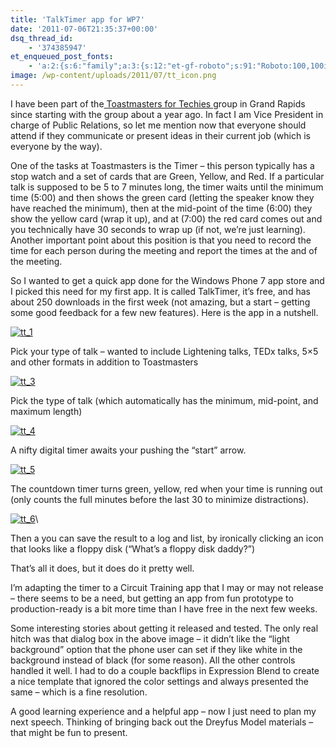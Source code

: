 ```yaml
---
title: 'TalkTimer app for WP7'
date: '2011-07-06T21:35:37+00:00'
dsq_thread_id:
    - '374385947'
et_enqueued_post_fonts:
    - 'a:2:{s:6:"family";a:3:{s:12:"et-gf-roboto";s:91:"Roboto:100,100italic,300,300italic,regular,italic,500,500italic,700,700italic,900,900italic";s:22:"et-gf-roboto-condensed";s:59:"Roboto+Condensed:300,300italic,regular,italic,700,700italic";s:17:"et-gf-roboto-slab";s:51:"Roboto+Slab:100,200,300,regular,500,600,700,800,900";}s:6:"subset";a:7:{i:0;s:9:"latin-ext";i:1;s:5:"greek";i:2;s:9:"greek-ext";i:3;s:10:"vietnamese";i:4;s:8:"cyrillic";i:5;s:5:"latin";i:6;s:12:"cyrillic-ext";}}'
image: /wp-content/uploads/2011/07/tt_icon.png
---
```


I have been part of the[ Toastmasters for Techies ](http://tmfortechies.freetoasthost.org/) group in Grand Rapids since starting with the group about a year ago. In fact I am Vice President in charge of Public Relations, so let me mention now that everyone should attend if they communicate or present ideas in their current job (which is everyone by the way).

One of the tasks at Toastmasters is the Timer – this person typically has a stop watch and a set of cards that are Green, Yellow, and Red. If a particular talk is supposed to be 5 to 7 minutes long, the timer waits until the minimum time (5:00) and then shows the green card (letting the speaker know they have reached the minimum), then at the mid-point of the time (6:00) they show the yellow card (wrap it up), and at (7:00) the red card comes out and you technically have 30 seconds to wrap up (if not, we’re just learning). Another important point about this position is that you need to record the time for each person during the meeting and report the times at the and of the meeting.

So I wanted to get a quick app done for the Windows Phone 7 app store and I picked this need for my first app. It is called TalkTimer, it’s free, and has about 250 downloads in the first week (not amazing, but a start – getting some good feedback for a few new features). Here is the app in a nutshell.

[![](http://www.bruceabernethy.com/wp-content/uploads/2011/07/tt_1-180x300.png "tt_1")](http://www.bruceabernethy.com/wp-content/uploads/2011/07/tt_1.png)

Pick your type of talk – wanted to include Lightening talks, TEDx talks, 5×5 and other formats in addition to Toastmasters

[![](http://www.bruceabernethy.com/wp-content/uploads/2011/07/tt_3-180x300.png "tt_3")](http://www.bruceabernethy.com/wp-content/uploads/2011/07/tt_3.png)

Pick the type of talk (which automatically has the minimum, mid-point, and maximum length)

[![](http://www.bruceabernethy.com/wp-content/uploads/2011/07/tt_4-180x300.png "tt_4")](http://www.bruceabernethy.com/wp-content/uploads/2011/07/tt_4.png)

A nifty digital timer awaits your pushing the “start” arrow.

[![](http://www.bruceabernethy.com/wp-content/uploads/2011/07/tt_5-180x300.png "tt_5")](http://www.bruceabernethy.com/wp-content/uploads/2011/07/tt_5.png)

The countdown timer turns green, yellow, red when your time is running out (only counts the full minutes before the last 30 to minimize distractions).

[![](http://www.bruceabernethy.com/wp-content/uploads/2011/07/tt_6-180x300.png "tt_6")](http://www.bruceabernethy.com/wp-content/uploads/2011/07/tt_6.png)\\

Then a you can save the result to a log and list, by ironically clicking an icon that looks like a floppy disk (“What’s a floppy disk daddy?”)

That’s all it does, but it does do it pretty well.

I’m adapting the timer to a Circuit Training app that I may or may not release – there seems to be a need, but getting an app from fun prototype to production-ready is a bit more time than I have free in the next few weeks.

Some interesting stories about getting it released and tested. The only real hitch was that dialog box in the above image – it didn’t like the “light background” option that the phone user can set if they like white in the background instead of black (for some reason). All the other controls handled it well. I had to do a couple backflips in Expression Blend to create a nice template that ignored the color settings and always presented the same – which is a fine resolution.

A good learning experience and a helpful app – now I just need to plan my next speech. Thinking of bringing back out the Dreyfus Model materials – that might be fun to present.